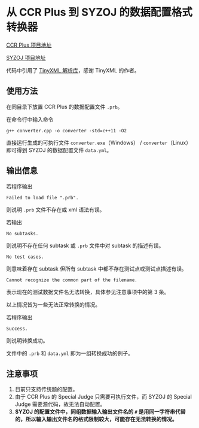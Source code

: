 # 从 CCR Plus 到 SYZOJ 的数据配置格式转换器

[CCR Plus 项目地址](https://github.com/sxyzccr/CCR-Plus)

[SYZOJ 项目地址](https://github.com/syzoj/syzoj)

代码中引用了 [TinyXML 解析库](http://www.grinninglizard.com/tinyxml/)，感谢 TinyXML 的作者。

## 使用方法

在同目录下放置 CCR Plus 的数据配置文件 `.prb`。

在命令行中输入命令

```plain
g++ converter.cpp -o converter -std=c++11 -O2
```

直接运行生成的可执行文件 `converter.exe`（Windows） / `converter`（Linux）即可得到 SYZOJ 的数据配置文件 `data.yml`。

## 输出信息

若程序输出

```plain
Failed to load file ".prb".
```

则说明 `.prb` 文件不存在或 xml 语法有误。

若输出

```plain
No subtasks.
```

则说明不存在任何 subtask 或 `.prb` 文件中对 subtask 的描述有误。

```plain
No test cases.
```

则意味着存在 subtask 但所有 subtask 中都不存在测试点或测试点描述有误。

```plain
Cannot recognize the common part of the filename.
```

表示现在的测试数据文件名无法转换，具体参见注意事项中的第 3 条。

以上情况皆为一些无法正常转换的情况。

若程序输出

```plain
Success.
```

则说明转换成功。

文件中的 `.prb` 和 `data.yml` 即为一组转换成功的例子。

## 注意事项

1. 目前只支持传统题的配置。
2. 由于 CCR Plus 的 Special Judge 只需要可执行文件，而 SYZOJ 的 Special Judge 需要源代码，故无法自动配置。
3. **SYZOJ 的配置文件中，同组数据输入输出文件名的 `#` 是用同一字符串代替的，所以输入输出文件名的格式限制较大，可能存在无法转换的情况。**
